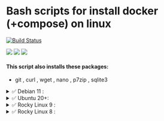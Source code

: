 # Bash scripts for install docker (+compose) on linux
[![Build Status](https://raw.githubusercontent.com/ariadata/public-files/main/assets/ariadata-logo-300x120.png)](https://ariadata.co)

![](https://img.shields.io/github/stars/ariadata/dockerhost-sh.svg)
![](https://img.shields.io/github/watchers/ariadata/dockerhost-sh.svg)
![](https://img.shields.io/github/forks/ariadata/dockerhost-sh.svg)

#### This script also installs these packages:
* git , curl , wget , nano , p7zip , sqlite3

<details>
  <summary>✅ Debian 11 :</summary>

Run these commands for upgrade problem as `root` :
```sh
hwclock --hctosys
apt --yes install ntp
systemctl enable --now ntp
systemctl restart ntp
dpkg-reconfigure tzdata
```
#### 🔷`non-root` recommended :
 > ##### 1️⃣ Create `non-root` sudo-enabled user via `root` first. (if there is no non-root user) :
```sh
# run these commands as root user :
# make sure sudo is installed
apt --yes install sudo

adduser production
usermod -aG sudo production
```
 > ##### 2️⃣ Install dockerhost via 'non-root' user :
```sh
sudo apt --yes install curl
bash <(curl -sSL https://github.com/ariadata/dockerhost-sh/raw/main/dockerhost-basic-debian-11-non-root.sh)
```
#### 🔷`root` :
```sh
apt --yes install curl
bash <(curl -sSL https://github.com/ariadata/dockerhost-sh/raw/main/dockerhost-basic-debian-11-root.sh)
```
</details>

<details>
  <summary>✅ Ubuntu 20+:</summary>

#### 🔷`non-root` recommended :
 > ##### 1️⃣ Create `non-root` sudo-enabled user via `root` first. (if there is no non-root user) :
```sh
# run these commands as root user :
# make sure sudo is installed
apt --yes install sudo

adduser production
usermod -aG sudo production
```
 > ##### 2️⃣ Install dockerhost via 'non-root' user :
```sh
sudo apt --yes install curl
bash <(curl -sSL https://github.com/ariadata/dockerhost-sh/raw/main/dockerhost-basic-ubuntu-non-root.sh)
```
#### 🔷`root` :
```sh
apt --yes install curl
bash <(curl -sSL https://github.com/ariadata/dockerhost-sh/raw/main/dockerhost-basic-ubuntu-root.sh)
```
</details>

<details>
  <summary>✅ Rocky Linux 9 :</summary>

#### 🔷`non-root` recommended :
 > ##### 1️⃣ Create `non-root` sudo-enabled user via `root` first. (if there is no non-root user) :
```sh
# run these commands as root user :
# make sure sudo is installed
yum install -y sudo

adduser production
passwd production
usermod -aG wheel production
```
 > ##### 2️⃣ Install dockerhost via 'non-root' user :
```sh
sudo yum install -y curl
bash <(curl -sSL https://github.com/ariadata/dockerhost-sh/raw/main/dockerhost-basic-rocky-9-non-root.sh)
```
#### 🔷`root` :
```sh
yum install -y curl
bash <(curl -sSL https://github.com/ariadata/dockerhost-sh/raw/main/dockerhost-basic-rocky-9-root.sh)
```
</details>

<details>
  <summary>✅ Rocky Linux 8 :</summary>

#### 🔷`non-root` recommended :
 > ##### 1️⃣ Create `non-root` sudo-enabled user via `root` first. (if there is no non-root user) :
```sh
# run these commands as root user :
# make sure sudo is installed
yum install -y sudo

adduser production
passwd production
usermod -aG wheel production
```
 > ##### 2️⃣ Install dockerhost via 'non-root' user :
```sh
sudo yum install -y curl
bash <(curl -sSL https://github.com/ariadata/dockerhost-sh/raw/main/dockerhost-basic-rocky-8-non-root.sh)
```
#### 🔷`root` :
```sh
yum install -y curl
bash <(curl -sSL https://github.com/ariadata/dockerhost-sh/raw/main/dockerhost-basic-rocky-8-root.sh)
```
</details>
